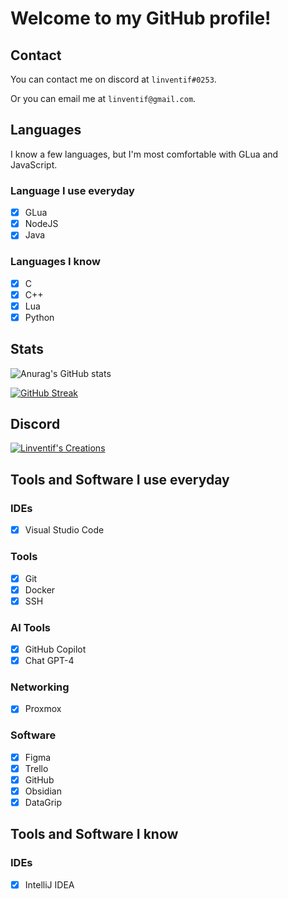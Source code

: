 # Welcome to my GitHub profile!

## Contact

You can contact me on discord at `linventif#0253`.

Or you can email me at `linventif@gmail.com`.

## Languages

I know a few languages, but I'm most comfortable with GLua and JavaScript.

### Language I use everyday

- [x] GLua
- [x] NodeJS
- [x] Java

### Languages I know

- [x] C
- [x] C++
- [x] Lua
- [x] Python
  
## Stats

<!-- ![Top Langs](https://github-readme-stats.vercel.app/api/top-langs/?username=linventif&layout=normal) -->

![Anurag's GitHub stats](https://github-readme-stats.vercel.app/api?username=linventif&show_icons=true)

[![GitHub Streak](https://github-readme-streak-stats.herokuapp.com/?user=linventif)](https://git.io/streak-stats)

<!-- [![trophy](https://github-profile-troph000) -->

## Discord

[![Linventif's Creations](https://i.imgur.com/Ro6EtDP.png)](https://linv.dev/discord)

## Tools and Software I use everyday

### IDEs

- [x] Visual Studio Code

### Tools

- [x] Git
- [x] Docker
- [x] SSH

### AI Tools

- [x] GitHub Copilot
- [x] Chat GPT-4

### Networking

- [x] Proxmox

### Software

- [x] Figma
- [x] Trello
- [x] GitHub
- [x] Obsidian
- [x] DataGrip

## Tools and Software I know

### IDEs

- [x] IntelliJ IDEA
